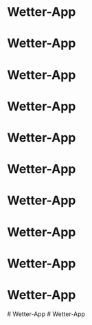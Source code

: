 # Wetter-App
# Wetter-App
# Wetter-App
# Wetter-App
# Wetter-App
# Wetter-App
# Wetter-App
# Wetter-App
# Wetter-App
# Wetter-App
#   W e t t e r - A p p  
 #   W e t t e r - A p p  
 